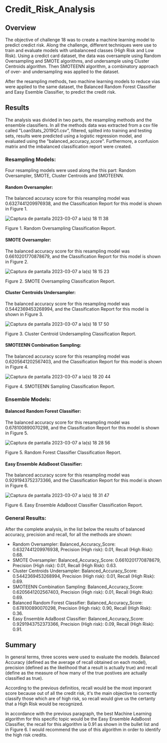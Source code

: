 # Credit_Risk_Analysis
## Overview
The objective of challenge 18 was to create a machine learning model to predict credict risk. Along the challenge, different techniques were use to train and evaluate models with unbalanceed classes (High Risk and Low Risk). Using a credict card dataset, the data was oversample using Random Oversampling and SMOTE algorithms, and undersample using Cluster Centroids algorithm. Then SMOTEENN algorithm, a combinatory approach of over- and undersampling was applied to the dataset.

After the resampling methods, two machine learning models to reduce vias were applied to the same dataset, the Balanced Random Forest Classifier and Easy Esemble Classifier, to predict the credit risk.

## Results
The analysis was divided in two parts, the resampling methods and the ensemble classifiers. In all the methods data was extracted from a csv file called "LoanStats_2019Q1.csv", filtered, splited into training and testing sets, results were predicted using a logistic regression model, and evaluated using the "balanced_accuracy_score". Furthermore, a confusion matrix and the imbalanced classification report  were created.

### Resampling Models:
Four resampling models were used along the this part: Random Oversampler, SMOTE, Cluster Centroids and SMOTEENN. 

#### Random Oversampler:
The balanced accuracy score for this resampling model was 0.6327441209976938, and the Classification Report for this model is shown in Figure 1.

![Captura de pantalla 2023-03-07 a la(s) 18 11 38](https://user-images.githubusercontent.com/93279134/223585283-f636a39a-25c1-4e42-a341-0fd724a96154.png)

Figure 1.  Random Oversampling Classification Report.

#### SMOTE Oversampler:

The balanced accuracy score for this resampling model was 0.6610201770878679, and the Classification Report for this model is shown in Figure 2.

![Captura de pantalla 2023-03-07 a la(s) 18 15 23](https://user-images.githubusercontent.com/93279134/223585797-c0e42445-1632-42ed-9536-8e1204649c93.png)

Figure 2. SMOTE Oversampling Classification Report.

#### Cluster Centroids Undersampler:

The balanced accuracy score for this resampling model was 0.5442369453268994, and the Classification Report for this model is shown in Figure 3.

![Captura de pantalla 2023-03-07 a la(s) 18 17 50](https://user-images.githubusercontent.com/93279134/223586117-d6ed6599-d2a8-492a-9a11-10a8f4146357.png)

Figure 3. Cluster Centroid Undersampling Classification Report.

#### SMOTEENN Combination Sampling:

The balanced accuracy score for this resampling model was 0.6205641202567403, and the Classification Report for this model is shown in Figure 4.

![Captura de pantalla 2023-03-07 a la(s) 18 20 44](https://user-images.githubusercontent.com/93279134/223586492-d5a39fc5-13cc-4ecb-84a3-24219eac664b.png)

Figure 4. SMOTEENN Sampling Classification Report.

### Ensemble Models:

#### Balanced Random Forest Classifier:

The balanced accuracy score for this resampling model was 0.678100890070298, and the Classification Report for this model is shown in Figure 5.

![Captura de pantalla 2023-03-07 a la(s) 18 28 56](https://user-images.githubusercontent.com/93279134/223587641-1a0e64f7-0ebd-4eff-8d13-af6f04bea9e3.png)

Figure 5. Random Forest Classifier Classification Report.

#### Easy Ensemble AdaBoost Classifier:

The balanced accuracy score for this resampling model was 0.9291943752373366, and the Classification Report for this model is shown in Figure 6.

![Captura de pantalla 2023-03-07 a la(s) 18 31 47](https://user-images.githubusercontent.com/93279134/223588008-ba26c975-cffd-434d-add6-443bdaceb0ef.png)

Figure 6. Easy Ensemble AdaBoost Classifier Classification Report.

### General Results:

After the complete analysis, in the list below the results of balanced accuracy, precision and recall, for all the methods are shown:

- Random Oversampler: Balanced_Accuracy_Score: 0.6327441209976938, Precision (High risk): 0.01, Recall (High Risk): 0.68.
- SMOTE Oversampler: Balanced_Accuracy_Score: 0.6610201770878679, Precision (High risk): 0.01, Recall (High Risk): 0.63.
- Cluster Centroids Undersampler: Balanced_Accuracy_Score: 0.5442369453268994, Precision (High risk): 0.01, Recall (High Risk): 0.69.
- SMOTEENN Combination Sampling: Balanced_Accuracy_Score: 0.6205641202567403, Precision (High risk): 0.01, Recall (High Risk): 0.69.
- Balanced Random Forest Classifier: Balanced_Accuracy_Score: 0.678100890070298, Precision (High risk): 0.90, Recall (High Risk): 0.36.
- Easy Ensemble AdaBoost Classifier: Balanced_Accuracy_Score: 0.9291943752373366, Precision (High risk): 0.09, Recall (High Risk): 0.91.

## Summary
In general terms, three scores were used to evaluate the models. Balanced Accuracy (defined as the average of recall obtained on each model), precision (defined as the likelihood that a result is actually true) and recall (define as the measure of how many of the true postives are actually classified as true). 

According to the previous definitios, recall would be the most imporant score because out of all the credit risk, it's the main objective to correctly classify those which are of high risk, so recall would give us the certanty that a High Risk would be recognized. 

In accordance with the previous paragraph, the best Machine Learning algorithm for this specific topic would be the Easy Ensemble AdaBoost Classifier, the recall for this algorithm ia 0.91 as shown in the bullet list and in Figure 6. I would recommend the use of this algorithm in order to identify the high risk credits.
